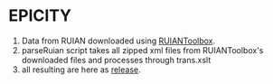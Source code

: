 # EPICITY

1. Data from RUIAN downloaded using [RUIANToolbox](https://github.com/vugtk21/RUIANToolbox).
2. parseRuian script takes all zipped xml files from RUIANToolbox's downloaded files and processes through trans.xslt  
3. all resulting are here as [release](https://github.com/vrka/EPICITY/releases/tag/0.1). 


